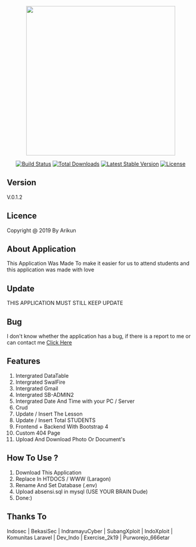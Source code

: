 <p align="center"><img src="https://res.cloudinary.com/dtfbvvkyp/image/upload/v1566331377/laravel-logolockup-cmyk-red.svg" width="400"></p>

<p align="center">
<a href="https://travis-ci.org/laravel/framework"><img src="https://travis-ci.org/laravel/framework.svg" alt="Build Status"></a>
<a href="https://packagist.org/packages/laravel/framework"><img src="https://poser.pugx.org/laravel/framework/d/total.svg" alt="Total Downloads"></a>
<a href="https://packagist.org/packages/laravel/framework"><img src="https://poser.pugx.org/laravel/framework/v/stable.svg" alt="Latest Stable Version"></a>
<a href="https://packagist.org/packages/laravel/framework"><img src="https://poser.pugx.org/laravel/framework/license.svg" alt="License"></a>
</p>


## Version

V.0.1.2

## Licence

Copyright @ 2019 By Arikun

## About Application

This Application Was Made To make it easier for us to attend students and this application was made with love

## Update

THIS APPLICATION MUST STILL KEEP UPDATE

## Bug

I don't know whether the application has a bug, if there is a report to me or can contact me <a href="mailto:arifarhan1602@gmail.com">Click Here</a>

## Features

1. Intergrated DataTable
2. Intergrated SwalFire
3. Intergrated Gmail
4. Intergrated SB-ADMIN2
5. Intergrated Date And Time with your PC / Server
6. Crud
7. Update / Insert The Lesson
8. Update / Insert Total STUDENTS
9. Frontend + Backend With Bootstrap 4
10. Custom 404 Page
11. Upload And Download Photo Or Document's 

## How To Use ?

1. Download This Application
2. Replace In HTDOCS / WWW (Laragon)
3. Rename And Set Database (.env)
4. Upload absensi.sql in mysql (USE YOUR BRAIN Dude)
5. Done:)

## Thanks To

Indosec | BekasiSec | IndramayuCyber | SubangXploit | IndoXploit | Komunitas Laravel | Dev_Indo | Exercise_2k19 | Purworejo_666etar
